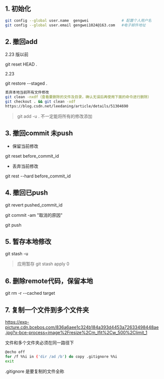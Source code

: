 ## 1. 初始化

```sh
git config --global user.name  gengwei               # 配置个人用户名
git config --global user.email gengwei1024@163.com   #电子邮件地址
```

## 2. 撤回add

2.23 版以前

git reset HEAD .

2.23

git restore --staged .

```sh
丢弃本地当前所有文件修改
git clean -nxdf（查看要删除的文件及目录，确认无误后再使用下面的命令进行删除）
git checkout . && git clean -xdf
https://blog.csdn.net/leedaning/article/details/51304690
```

> git add -u . 不一定能将所有的修改添加

## 3. 撤回commit  未push

* 保留当前修改

git reset   before_commit_id

* 丢弃当前修改

git rest --hard before_commit_id

## 4. 撤回已push

git revert  pushed_commit_id

git commit -am "取消的原因"

git push

## 5. 暂存本地修改

git stash -u

> 应用暂存  git stash apply 0 

## 6. 删除remote代码，保留本地

git rm -r --cached  target

## 7. 复制一个文件到多个文件夹

https://exp-picture.cdn.bcebos.com/836a6aee1c324b184a393d4453a72633498448ae.jpg?x-bce-process=image%2Fresize%2Cm_lfit%2Cw_500%2Climit_1

文件和多个文件夹必须在同一路径下

```sh
@echo off 
for /f %%i in ('dir /ad /b') do copy .gitignore %%i 
exit
```

.gitignore  是要复制的文件全称